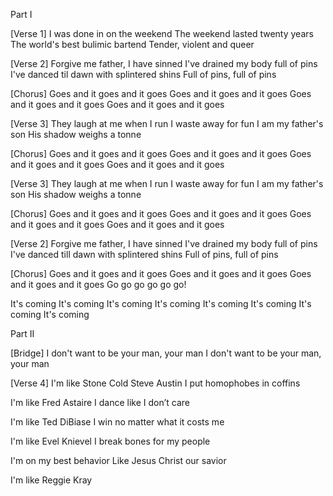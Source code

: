 Part I

[Verse 1]
I was done in on the weekend
The weekend lasted twenty years
The world's best bulimic bartend
Tender, violent and queer

[Verse 2]
Forgive me father, I have sinned
I've drained my body full of pins
I've danced til dawn with splintered shins
Full of pins, full of pins

[Chorus]
Goes and it goes and it goes
Goes and it goes and it goes
Goes and it goes and it goes
Goes and it goes and it goes

[Verse 3]
They laugh at me when I run
I waste away for fun
I am my father's son
His shadow weighs a tonne

[Chorus]
Goes and it goes and it goes
Goes and it goes and it goes
Goes and it goes and it goes
Goes and it goes and it goes

[Verse 3]
They laugh at me when I run
I waste away for fun
I am my father's son
His shadow weighs a tonne

[Chorus]
Goes and it goes and it goes
Goes and it goes and it goes
Goes and it goes and it goes
Goes and it goes and it goes

[Verse 2]
Forgive me father, I have sinned
I've drained my body full of pins
I've danced till dawn with splintered shins
Full of pins, full of pins

[Chorus]
Goes and it goes and it goes
Goes and it goes and it goes
Goes and it goes and it goes
Go go go go go go!

It's coming
It's coming
It's coming
It's coming
It's coming
It's coming
It's coming
It's coming

Part II

[Bridge]
I don't want to be your man, your man
I don't want to be your man, your man

[Verse 4]
I'm like Stone Cold Steve Austin
I put homophobes in coffins

I'm like Fred Astaire
I dance like I don’t care

I'm like Ted DiBiase
I win no matter what it costs me

I'm like Evel Knievel
I break bones for my people

I'm on my best behavior
Like Jesus Christ our savior

I'm like Reggie Kray
